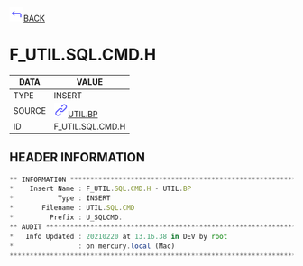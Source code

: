 <img src="../.resources/themes/unicons-line-6563ff/corner-up-left-alt.svg" alt="BACK" width="25" />[BACK](../DOCS/UTIL.BP.md)  
# F_UTIL.SQL.CMD.H  
|DATA|VALUE|
| --- | --- |
|TYPE|INSERT|
|SOURCE|<img src="../.resources/themes/unicons-line-6563ff/link.svg" alt="UTIL.BP" width="25" />[UTIL.BP](../DOCS/UTIL.BP.md)|
|ID|F_UTIL.SQL.CMD.H|
    
    
## HEADER INFORMATION  
```javascript
** INFORMATION ****************************************************************
*    Insert Name : F_UTIL.SQL.CMD.H - UTIL.BP
*           Type : INSERT
*       Filename : UTIL.SQL.CMD
*         Prefix : U_SQLCMD.
** AUDIT **********************************************************************
*   Info Updated : 20210220 at 13.16.38 in DEV by root
*                : on mercury.local (Mac)
*******************************************************************************
```
